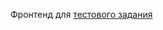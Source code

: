 Фронтенд для <a href="https://github.com/round-squares/tech-task-for-interview/wiki">тестового задания</a>